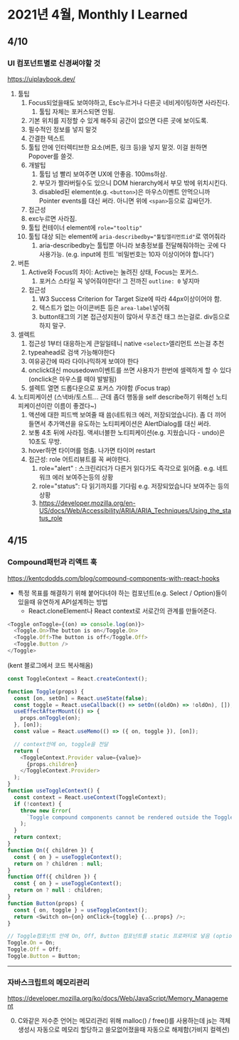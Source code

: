 # 2021년 4월, Monthly I Learned

## 4/10

### UI 컴포넌트별로 신경써야할 것

https://uiplaybook.dev/

1. 툴팁
   1. Focus되었을때도 보여야하고, Esc누르거나 다른곳 네비게이팅하면 사라진다.
      1. 툴팁 자체는 포커스되면 안됨.
   2. 기본 위치를 지정할 수 있게 해주되 공간이 없으면 다른 곳에 보이도록.
   3. 필수적인 정보를 넣지 말것
   4. 간결한 텍스트
   5. 툴팁 안에 인터렉티브한 요소(버튼, 링크 등)을 넣지 말것. 이걸 원하면 Popover를 쓸것.
   6. 개발팁
      1. 툴팁 넘 빨리 보여주면 UX에 안좋음. 100ms하삼.
      2. 부모가 짤라버릴수도 있으니 DOM hierarchy에서 부모 밖에 위치시킨다.
      3. disabled된 element(e.g. `<button>`)은 마우스이벤트 안먹으니까 Pointer events를 대신 써라. 아니면 위에 `<span>`등으로 감싸던가.
   7. 접근성
   8. exc누르면 사라짐.
   9. 툴팁 컨테이너 element에 `role="tooltip"`
   10. 툴팁 대상 되는 element에 `aria-describedby="툴팁엘리먼트id"`로 엮어줘라
       1. aria-describedby는 툴팁뿐 아니라 보충정보를 전달해줘야하는 곳에 다 사용가능. (e.g. input에 힌트 '비밀번호는 10자 이상이어야 합니다')
2. 버튼
   1. Active와 Focus의 차이: Active는 눌려진 상태, Focus는 포커스.
      1. 포커스 스타일 꼭 넣어줘야한다! 그 전까진 `outline: 0` 넣지마
   2. 접근성
      1. W3 Success Criterion for Target Size에 따라 44px이상이어야 함.
      2. 텍스트가 없는 아이콘버튼 등은 `area-label`넣어줘
      3. button태그의 기본 접근성지원이 많아서 무조건 태그 쓰는걸로. div등으로 하지 말구.
3. 셀렉트
   1. 접근성 1부터 대응하는게 큰일일테니 native `<select>`엘리먼트 쓰는걸 추천
   2. typeahead로 검색 가능해야한다
   3. 여유공간에 따라 다이나믹하게 보여야 한다
   4. onclick대신 mousedown이벤트를 쓰면 사용자가 한번에 셀렉하게 할 수 있다(onclick은 마우스를 떼야 발발됨)
   5. 셀렉트 열면 드롭다운으로 포커스 가야함 (Focus trap)
4. 노티피케이션 (스낵바/토스트... 근데 좀더 행동을 self describe하기 위해선 노티피케이션이란 이름이 좋겠다~)
   1. 액션에 대한 피드백 보여줄 때 씀(네트워크 에러, 저장되었습니다). 좀 더 끼어들면서 추가액션을 유도하는 노티피케이션은 AlertDialog를 대신 써라.
   2. 보통 4초 뒤에 사라짐. 액셔너블한 노티피케이션(e.g. 지웠습니다 - undo)은 10초도 무방.
   3. hover하면 타이머를 멈춤. 나가면 타이머 restart
   4. 접근성: role 어트리뷰트를 꼭 써야한다.
      1. role="alert" : 스크린리더가 다른거 읽다가도 즉각으로 읽어줌. e.g. 네트워크 에러 보여주는등의 상황
      2. role="status": 다 읽기까지를 기다림 e.g. 저장되었습니다 보여주는 등의 상황
      3. https://developer.mozilla.org/en-US/docs/Web/Accessibility/ARIA/ARIA_Techniques/Using_the_status_role

## 4/15

### Compound패턴과 리액트 훅

https://kentcdodds.com/blog/compound-components-with-react-hooks

- 특정 목표를 해결하기 위해 붙어다녀야 하는 컴포넌트(e.g. Select / Option)들이 있을때 유연하게 API설계하는 방법
  - React.cloneElement나 React context로 서로간의 관계를 만들어준다.

```js
<Toggle onToggle={(on) => console.log(on)}>
  <Toggle.On>The button is on</Toggle.On>
  <Toggle.Off>The button is off</Toggle.Off>
  <Toggle.Button />
</Toggle>
```

(kent 블로그에서 코드 복사해옴)

```js
const ToggleContext = React.createContext();

function Toggle(props) {
  const [on, setOn] = React.useState(false);
  const toggle = React.useCallback(() => setOn((oldOn) => !oldOn), []);
  useEffectAfterMount(() => {
    props.onToggle(on);
  }, [on]);
  const value = React.useMemo(() => ({ on, toggle }), [on]);

  // context안에 on, toggle을 전달
  return (
    <ToggleContext.Provider value={value}>
      {props.children}
    </ToggleContext.Provider>
  );
}
function useToggleContext() {
  const context = React.useContext(ToggleContext);
  if (!context) {
    throw new Error(
      `Toggle compound components cannot be rendered outside the Toggle component`
    );
  }
  return context;
}
function On({ children }) {
  const { on } = useToggleContext();
  return on ? children : null;
}
function Off({ children }) {
  const { on } = useToggleContext();
  return on ? null : children;
}
function Button(props) {
  const { on, toggle } = useToggleContext();
  return <Switch on={on} onClick={toggle} {...props} />;
}

// Toggle컴포넌트 안에 On, Off, Button 컴포넌트를 static 프로퍼티로 넣음 (optional)
Toggle.On = On;
Toggle.Off = Off;
Toggle.Button = Button;
```

---

### 자바스크립트의 메모리관리

https://developer.mozilla.org/ko/docs/Web/JavaScript/Memory_Management

0. C와같은 저수준 언어는 메모리관리 위해 malloc() / free()를 사용하는데 js는 객체 생성시 자동으로 메모리 할당하고 쓸모없어졌을때 자동으로 해제함(가비지 컬렉션)
